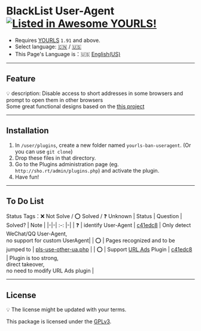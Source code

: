 # BlackList User-Agent [![Listed in Awesome YOURLS!](https://img.shields.io/badge/Awesome-YOURLS-C5A3BE)](https://github.com/YOURLS/awesome-yourls/)
- Requires [YOURLS](https://yourls.org) `1.91` and above.
- Select language: [:cn:](.//zh_CN.md) / [:us:](.//en_US.md) 
- This Page's Language is：:us: [English(US)](./en_US.md)
- ---
## Feature
:bulb: description: Disable access to short addresses in some browsers and prompt to open them in other browsers<br>
Some great functional designs based on the [this project](https://github.com/8Mi-Tech/short-url-mini-cn)

---
## Installation
1. In `/user/plugins`, create a new folder named `yourls-ban-useragent`. (Or you can use `git clone`)
2. Drop these files in that directory.
3. Go to the Plugins administration page (eg. `http://sho.rt/admin/plugins.php`) and activate the plugin.
4. Have fun!

---
## To Do List
Status Tags：:x: Not Solve / :o: Solved / :question: Unknown
| Status | Question |  Solved? | Note |
|-|-| :-: |-|
| :question: | identify User-Agent | [c41edc8](https://github.com/8Mi-Tech/yourls-ban-useragent/commit/c41edc8749f1fb11020187c714881177e68825ad) | Only detect WeChat/QQ User-Agent,<br> no support for custom UserAgent|
| :o: | Pages recognized and to be jumped to | [pls-use-other-ua.php](../pls-use-othher-ua.php) |
| :o: | Support [URL Ads](https://github.com/8Mi-Tech/yourls-conditional-urlads) Plugin | [c41edc8](https://github.com/8Mi-Tech/yourls-ban-useragent/commit/c41edc8749f1fb11020187c714881177e68825ad) | Plugin is too strong,<br>direct takeover,<br>no need to modify URL Ads plugin |

---
## License

:bulb: The license might be updated with your terms.

This package is licensed under the [GPLv3](../LICENSE).
